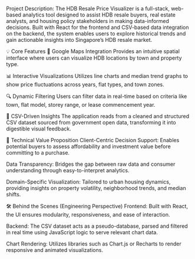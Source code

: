 Project Description:
The HDB Resale Price Visualizer is a full-stack, web-based analytics tool designed to assist HDB resale buyers, real estate analysts, and housing policy stakeholders in making data-informed decisions. Built with React for the frontend and CSV-based data integration on the backend, the system enables users to explore historical trends and gain actionable insights into Singapore’s HDB resale market.

💡 Core Features
📍 Google Maps Integration
Provides an intuitive spatial interface where users can visualize HDB locations by town and property type.

📊 Interactive Visualizations
Utilizes line charts and median trend graphs to show price fluctuations across years, flat types, and town zones.

🔍 Dynamic Filtering
Users can filter data in real-time based on criteria like town, flat model, storey range, or lease commencement year.

📁 CSV-Driven Insights
The application reads from a cleaned and structured CSV dataset sourced from government open data, transforming it into digestible visual feedback.

🧠 Technical Value Proposition
Client-Centric Decision Support:
Enables potential buyers to assess affordability and investment value before committing to a purchase.

Data Transparency:
Bridges the gap between raw data and consumer understanding through easy-to-interpret analytics.

Domain-Specific Visualization:
Tailored to urban housing dynamics, providing insights on property volatility, neighborhood trends, and median shifts.

🛠️ Behind the Scenes (Engineering Perspective)
Frontend:
Built with React, the UI ensures modularity, responsiveness, and ease of interaction.

Backend:
The CSV dataset acts as a pseudo-database, parsed and filtered in real time using JavaScript logic to serve relevant chart data.

Chart Rendering:
Utilizes libraries such as Chart.js or Recharts to render responsive and animated visualizations.




